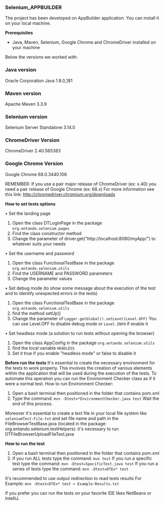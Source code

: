 ### Selenium_APPBUILDER

The project has been developed on AppBuilder application. 
You can install it on your local machine.


__Prerequisites__

* Java, Maven, Selenium, Google Chrome and ChromeDriver installed on your machine

Below the versions we worked with:

### Java version

Oracle Corporation Java 1.8.0_181

### Maven version

Apache Maven 3.3.9

### Selenium version

Selenium Server Standalone 3.14.0

### ChromeDriver Version

ChromeDriver 2.40.565383

### Google Chrome Version

Google Chrome 68.0.3440.106

REMEMBER: If you use a pair major release of ChromeDriver (ex: x.40) you need a pair release of Google Chrome (ex: 68.x)
For more information see this link: http://chromedriver.chromium.org/downloads


__How to set tests options__

• Set the landing page
1) Open the class DTLoginPage in the package `org.entando.selenium.pages`
2) Find the class constructor method
3) Change the parameter of driver.get("http://localhost:8080/myApp/") to whatever suits your needs

• Set the username and password
1) Open the class FunctionalTestBase in the package `org.entando.selenium.utils`
2) Find the USERNAME and PASSWORD parameters
3) Change the parameter values

• Set debug mode (to show some message about the execution of the test and to identify unexpected errors in the tests)
1) Open the class FunctionalTestBase in the package `org.entando.selenium.utils`
2) find the method setUp()
3) Change the parameter of `Logger.getGlobal().setLevel(Level.OFF)`
You can use Level.OFF to disable debug mode or `Level.INFO` if enable it

• Set headless mode (a solution to run tests without opening the browser)
1) Open the class AppConfig in the package `org.entando.selenium.utils`
2) find the local variable `HEADLESS`
3) Set it true if you enable "headless mode" or false to disable it



__Before run the tests__
It's essential to create the necessary environment for the tests to work properly.
This involves the creation of various elements within the application that will be used during the execution of the tests.
To automate this operation you can run the Environment Checker class as if it were a normal test.
How to run Environment Checker:
1) Open a bash terminal then positioned in the folder that contains pom.xml
2) Type the command: 
`mvn -Dtest=*EnvironmentChecker.java test`
Wait the end of this process.

Moreover it's essential to create a text file in your local file system like `seleniumTest-File.txt` and set file name and path in the FileBrowserTestBase.java (located in the package: org.entando.selenium.testHelpers): it's necessary to run DTFileBrowserUploadFileTest.java



__How to run the test__

1) Open a bash terminal then positioned in the folder that contains pom.xml
2) If you run ALL tests type the command:
`mvn test`
If you run a specific test type the command:
`mvn -Dtest=SpecificTest.java test`
If you run a series of tests type the command:
`mvn -Dtest=DTEx* test`

It's recommended to use output redirection to read tests results
For Example:
`mvn -Dtest=DTEx* test > Example-Results.txt`

If you prefer you can run the tests on your favorite IDE likes NetBeans or IntelliJ.
